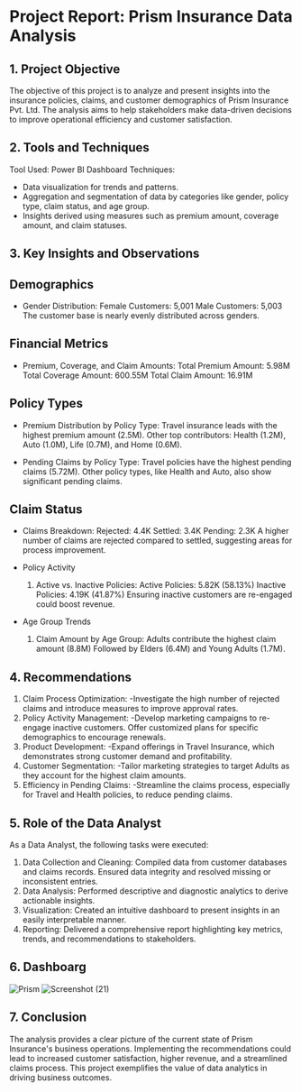 #                               Project Report: Prism Insurance Data Analysis
                               
## 1. Project Objective
   
The objective of this project is to analyze and present insights into the insurance policies, claims, and customer demographics of Prism Insurance Pvt. Ltd. The analysis aims to help stakeholders make data-driven decisions to improve operational efficiency and customer satisfaction.

## 2. Tools and Techniques
   
Tool Used: Power BI Dashboard
Techniques: 
 -  Data visualization for trends and patterns.
 -  Aggregation and segmentation of data by categories like gender, policy type, claim status, and age group.
 -  Insights derived using measures such as premium amount, coverage amount, and claim statuses.

## 3. Key Insights and Observations

## Demographics
- Gender Distribution:
    Female Customers: 5,001
    Male Customers: 5,003
    The customer base is nearly evenly distributed across genders.
## Financial Metrics
- Premium, Coverage, and Claim Amounts:
    Total Premium Amount: 5.98M
    Total Coverage Amount: 600.55M
    Total Claim Amount: 16.91M
  
## Policy Types
-  Premium Distribution by Policy Type:
    Travel insurance leads with the highest premium amount (2.5M).
    Other top contributors: Health (1.2M), Auto (1.0M), Life (0.7M), and Home (0.6M).
   
- Pending Claims by Policy Type:
    Travel policies have the highest pending claims (5.72M).
    Other policy types, like Health and Auto, also show significant pending claims.
  
## Claim Status
-  Claims Breakdown:
     Rejected: 4.4K
     Settled: 3.4K
     Pending: 2.3K
     A higher number of claims are rejected compared to settled, suggesting areas for process improvement.
   
-  Policy Activity
     1. Active vs. Inactive Policies:
        Active Policies: 5.82K (58.13%)
        Inactive Policies: 4.19K (41.87%)
        Ensuring inactive customers are re-engaged could boost revenue.
-  Age Group Trends
     1. Claim Amount by Age Group:
        Adults contribute the highest claim amount (8.8M)
        Followed by Elders (6.4M) and Young Adults (1.7M).
        
## 4. Recommendations
  1. Claim Process Optimization:
         -Investigate the high number of rejected claims and introduce measures to improve approval rates.
  2. Policy Activity Management:
         -Develop marketing campaigns to re-engage inactive customers.
          Offer customized plans for specific demographics to encourage renewals.
 3. Product Development:
         -Expand offerings in Travel Insurance, which demonstrates strong customer demand and profitability.
 4. Customer Segmentation:
         -Tailor marketing strategies to target Adults as they account for the highest claim amounts.
 5. Efficiency in Pending Claims:
         -Streamline the claims process, especially for Travel and Health policies, to reduce pending claims.
     
## 5. Role of the Data Analyst
  As a Data Analyst, the following tasks were executed:

  1. Data Collection and Cleaning:
     Compiled data from customer databases and claims records.
     Ensured data integrity and resolved missing or inconsistent entries.
  2. Data Analysis:
     Performed descriptive and diagnostic analytics to derive actionable insights.
  3. Visualization:
     Created an intuitive dashboard to present insights in an easily interpretable manner.
  4. Reporting:
     Delivered a comprehensive report highlighting key metrics, trends, and recommendations to stakeholders.

## 6. Dashboarg
![Prism](https://github.com/user-attachments/assets/b8bf9edc-0204-4d1d-a2f3-922100a4ba2a)
![Screenshot (21)](https://github.com/user-attachments/assets/64062d2b-00e3-4610-b16e-93210a306e81)

## 7. Conclusion
The analysis provides a clear picture of the current state of Prism Insurance's business operations. Implementing the recommendations could lead to increased customer satisfaction, higher revenue, and a streamlined claims process. This project exemplifies the value of data analytics in driving business outcomes.

